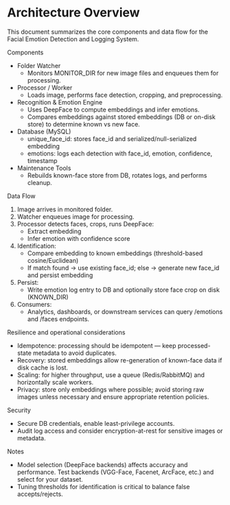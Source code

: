 # Architecture Overview

This document summarizes the core components and data flow for the Facial Emotion Detection and Logging System.

Components
- Folder Watcher
  - Monitors MONITOR_DIR for new image files and enqueues them for processing.
- Processor / Worker
  - Loads image, performs face detection, cropping, and preprocessing.
- Recognition & Emotion Engine
  - Uses DeepFace to compute embeddings and infer emotions.
  - Compares embeddings against stored embeddings (DB or on-disk store) to determine known vs new face.
- Database (MySQL)
  - unique_face_id: stores face_id and serialized/null-serialized embedding
  - emotions: logs each detection with face_id, emotion, confidence, timestamp
- Maintenance Tools
  - Rebuilds known-face store from DB, rotates logs, and performs cleanup.

Data Flow
1. Image arrives in monitored folder.
2. Watcher enqueues image for processing.
3. Processor detects faces, crops, runs DeepFace:
   - Extract embedding
   - Infer emotion with confidence score
4. Identification:
   - Compare embedding to known embeddings (threshold-based cosine/Euclidean)
   - If match found -> use existing face_id; else -> generate new face_id and persist embedding
5. Persist:
   - Write emotion log entry to DB and optionally store face crop on disk (KNOWN_DIR)
6. Consumers:
   - Analytics, dashboards, or downstream services can query /emotions and /faces endpoints.

Resilience and operational considerations
- Idempotence: processing should be idempotent — keep processed-state metadata to avoid duplicates.
- Recovery: stored embeddings allow re-generation of known-face data if disk cache is lost.
- Scaling: for higher throughput, use a queue (Redis/RabbitMQ) and horizontally scale workers.
- Privacy: store only embeddings where possible; avoid storing raw images unless necessary and ensure appropriate retention policies.

Security
- Secure DB credentials, enable least-privilege accounts.
- Audit log access and consider encryption-at-rest for sensitive images or metadata.

Notes
- Model selection (DeepFace backends) affects accuracy and performance. Test backends (VGG-Face, Facenet, ArcFace, etc.) and select for your dataset.
- Tuning thresholds for identification is critical to balance false accepts/rejects.
